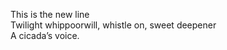 This is the new line    
Twilight whippoorwill, whistle on, sweet deepener    
A cicada’s voice.    

